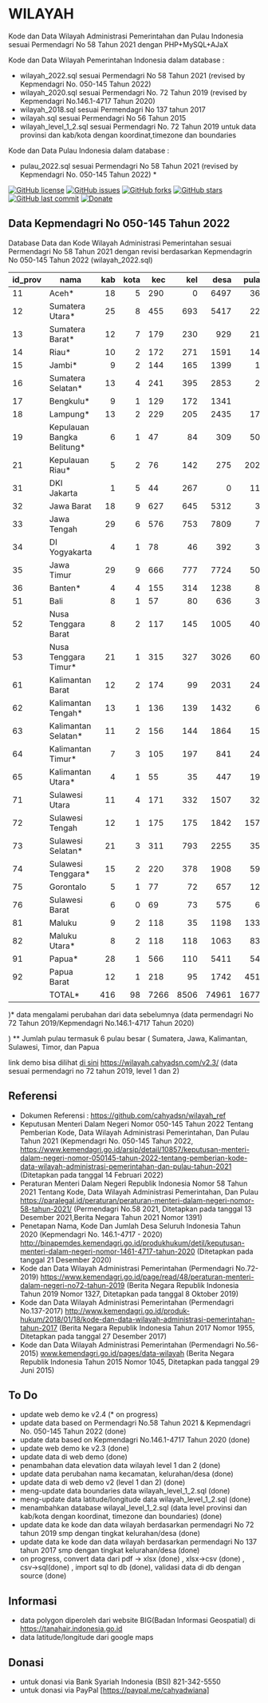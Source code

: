 # WILAYAH
Kode dan Data Wilayah Administrasi Pemerintahan dan Pulau Indonesia sesuai Permendagri No 58 Tahun 2021 dengan PHP+MySQL+AJaX

Kode dan Data Wilayah Pemerintahan Indonesia  dalam database :
- wilayah_2022.sql sesuai Permendagri No 58 Tahun 2021 (revised by Kepmendagri No. 050-145 Tahun 2022) 
- wilayah_2020.sql sesuai Permendagri No. 72 Tahun 2019 (revised by Kepmendagri No.146.1-4717 Tahun 2020) 
- wilayah_2018.sql sesuai Permendagri No 137 tahun 2017
- wilayah.sql sesuai Permendagri No 56 Tahun 2015
- wilayah_level_1_2.sql sesuai Permendagri No. 72 Tahun 2019 untuk data provinsi dan kab/kota dengan koordinat,timezone dan boundaries

Kode dan Data Pulau Indonesia dalam database :
- pulau_2022.sql sesuai Permendagri No 58 Tahun 2021 (revised by Kepmendagri No. 050-145 Tahun 2022) *

[![GitHub license](https://img.shields.io/badge/license-MIT-blue.svg)](LICENSE)
[![GitHub issues](https://img.shields.io/github/issues/cahyadsn/wilayah.svg)](https://github.com/cahyadsn/wilayah/issues)
[![GitHub forks](https://img.shields.io/github/forks/cahyadsn/wilayah.svg)](https://github.com/cahyadsn/wilayah/network)
[![GitHub stars](https://img.shields.io/github/stars/cahyadsn/wilayah.svg)](https://github.com/cahyadsn/wilayah/stargazers)
[![GitHub last commit](https://img.shields.io/github/last-commit/google/skia.svg?style=flat)]()
[![Donate](https://img.shields.io/badge/$-support-ff69b4.svg?style=flat)](https://paypal.me/cahyadwiana)  

## Data Kepmendagri No 050-145 Tahun 2022
Database Data dan Kode Wilayah Administrasi Pemerintahan sesuai Permendagri No 58 Tahun 2021  dengan revisi berdasarkan Kepmendagrin No 050-145 Tahun 2022 (wilayah_2022.sql)

| id_prov | nama                      | kab  | kota | kec | kel  | desa | pulau |
|---------|---------------------------|-----:|-----:|-----|-----:|-----:|------:|
| 11      | Aceh*                     |   18 |    5 | 290 |    0 | 6497 |   363 |
| 12      | Sumatera Utara*           |   25 |    8 | 455 |  693 | 5417 |   229 |
| 13      | Sumatera Barat*           |   12 |    7 | 179 |  230 |  929 |   218 |
| 14      | Riau*                     |   10 |    2 | 172 |  271 | 1591 |   144 |
| 15      | Jambi*                    |    9 |    2 | 144 |  165 | 1399 |    14 |
| 16      | Sumatera Selatan*         |   13 |    4 | 241 |  395 | 2853 |    24 |
| 17      | Bengkulu*                 |    9 |    1 | 129 |  172 | 1341 |     9 |
| 18      | Lampung*                  |   13 |    2 | 229 |  205 | 2435 |   172 |
| 19      | Kepulauan Bangka Belitung*|    6 |    1 |  47 |   84 |  309 |   507 |
| 21      | Kepulauan Riau*           |    5 |    2 |  76 |  142 |  275 |  2025 |
| 31      | DKI Jakarta               |    1 |    5 |  44 |  267 |    0 |   113 |
| 32      | Jawa Barat                |   18 |    9 | 627 |  645 | 5312 |    30 |
| 33      | Jawa Tengah               |   29 |    6 | 576 |  753 | 7809 |    71 |
| 34      | DI Yogyakarta             |    4 |    1 |  78 |   46 |  392 |    33 |
| 35      | Jawa Timur                |   29 |    9 | 666 |  777 | 7724 |   504 |
| 36      | Banten*                   |    4 |    4 | 155 |  314 | 1238 |    81 |
| 51      | Bali                      |    8 |    1 |  57 |   80 |  636 |    34 |
| 52      | Nusa Tenggara Barat       |    8 |    2 | 117 |  145 | 1005 |   403 |
| 53      | Nusa Tenggara Timur*      |   21 |    1 | 315 |  327 | 3026 |   600 |
| 61      | Kalimantan Barat          |   12 |    2 | 174 |   99 | 2031 |   249 |
| 62      | Kalimantan Tengah*        |   13 |    1 | 136 |  139 | 1432 |    69 |
| 63      | Kalimantan Selatan*       |   11 |    2 | 156 |  144 | 1864 |   158 |
| 64      | Kalimantan Timur*         |    7 |    3 | 105 |  197 |  841 |   243 |
| 65      | Kalimantan Utara*         |    4 |    1 |  55 |   35 |  447 |   196 |
| 71      | Sulawesi Utara            |   11 |    4 | 171 |  332 | 1507 |   329 |
| 72      | Sulawesi Tengah           |   12 |    1 | 175 |  175 | 1842 |  1572 | 
| 73      | Sulawesi Selatan*         |   21 |    3 | 311 |  793 | 2255 |   355 |
| 74      | Sulawesi Tenggara*        |   15 |    2 | 220 |  378 | 1908 |   590 |
| 75      | Gorontalo                 |    5 |    1 |  77 |   72 |  657 |   127 |
| 76      | Sulawesi Barat            |    6 |    0 |  69 |   73 |  575 |    69 |
| 81      | Maluku                    |    9 |    2 | 118 |   35 | 1198 |  1337 |  
| 82      | Maluku Utara*             |    8 |    2 | 118 |  118 | 1063 |   837 |
| 91      | Papua*                    |   28 |    1 | 566 |  110 | 5411 |   547 |
| 92      | Papua Barat               |   12 |    1 | 218 |   95 | 1742 |  4514 |
|         | TOTAL*                    |  416 |   98 |7266 | 8506 |74961 | 16772 |

)* data mengalami perubahan dari data sebelumnya (data permendagri No 72 Tahun 2019/Kepmendagri No.146.1-4717 Tahun 2020)

) ** Jumlah pulau termasuk 6 pulau besar ( Sumatera, Jawa, Kalimantan, Sulawesi, Timor, dan Papua

link demo bisa dilihat [di sini] https://wilayah.cahyadsn.com/v2.3/ (data sesuai permendagri no 72 tahun 2019, level 1 dan 2)

## Referensi
- Dokumen Referensi : https://github.com/cahyadsn/wilayah_ref
- Keputusan Menteri Dalam Negeri Nomor 050-145 Tahun 2022 Tentang Pemberian Kode, Data Wilayah Administrasi Pemerintahan, Dan Pulau Tahun 2021 (Kepmendagri No. 050-145 Tahun 2022, https://www.kemendagri.go.id/arsip/detail/10857/keputusan-menteri-dalam-negeri-nomor-050145-tahun-2022-tentang-pemberian-kode-data-wilayah-administrasi-pemerintahan-dan-pulau-tahun-2021 (Ditetapkan pada tanggal 14 Februari 2022)
- Peraturan Menteri Dalam Negeri Republik Indonesia Nomor 58 Tahun 2021 Tentang Kode, Data Wilayah Administrasi Pemerintahan, Dan Pulau https://paralegal.id/peraturan/peraturan-menteri-dalam-negeri-nomor-58-tahun-2021/ (Permendagri No.58 2021, Ditetapkan pada tanggal 13 Desember 2021,Berita Negara Tahun 2021 Nomor 1391)
- Penetapan Nama, Kode Dan Jumlah Desa Seluruh Indonesia Tahun 2020 (Kepmendagri No. 146.1-4717 - 2020) http://binapemdes.kemendagri.go.id/produkhukum/detil/keputusan-menteri-dalam-negeri-nomor-1461-4717-tahun-2020 (Ditetapkan pada tanggal 21 Desember 2020)
- Kode dan Data Wilayah Administrasi Pemerintahan (Permendagri No.72-2019) https://www.kemendagri.go.id/page/read/48/peraturan-menteri-dalam-negeri-no72-tahun-2019 (Berita Negara Republik Indonesia Tahun 2019 Nomor 1327, Ditetapkan pada tanggal 8 Oktober 2019)
- Kode dan Data Wilayah Administrasi Pemerintahan (Permendagri No.137-2017) http://www.kemendagri.go.id/produk-hukum/2018/01/18/kode-dan-data-wilayah-administrasi-pemerintahan-tahun-2017 (Berita Negara Republik Indonesia Tahun 2017 Nomor 1955, Ditetapkan pada tanggal 27 Desember 2017)
- Kode dan Data Wilayah Administrasi Pemerintahan (Permendagri No.56-2015) www.kemendagri.go.id/pages/data-wilayah (Berita Negara Republik Indonesia Tahun 2015 Nomor 1045, Ditetapkan pada tanggal 29 Juni 2015)

## To Do
- update web demo ke v2.4 (* on progress)
- update data based on Permendagri No.58 Tahun 2021 &  Kepmendagri No. 050-145 Tahun 2022 (done)
- update data based on Kepmendagri No.146.1-4717 Tahun 2020 (done)
- update web demo ke v2.3 (done)
- update data di web demo (done)
- penambahan data elevation data wilayah level 1 dan 2 (done)
- update data perubahan nama kecamatan, kelurahan/desa (done)
- update data di web demo v2 (level 1 dan 2) (done)
- meng-update data boundaries data wilayah_level_1_2.sql (done)
- meng-update data latitude/longitude data wilayah_level_1_2.sql (done)
- menambahkan database wilayal_level_1_2.sql (data level provinsi dan kab/kota dengan koordinat, timezone dan boundaries) (done)
- update data ke kode dan data wilayah berdasarkan permendagri No 72 tahun 2019 smp dengan tingkat kelurahan/desa (done)
- update data ke kode dan data wilayah berdasarkan permendagri No 137 tahun 2017 smp dengan tingkat kelurahan/desa (done)
- on progress, convert data dari pdf -> xlsx (done) , xlsx->csv (done) , csv->sql(done) , import sql to db (done), validasi data di db dengan source (done)

## Informasi
- data polygon diperoleh dari website BIG(Badan Informasi Geospatial) di https://tanahair.indonesia.go.id
- data latitude/longitude dari google maps

## Donasi
- untuk donasi via Bank Syariah Indonesia (BSI) 821-342-5550
- untuk donasi via PayPal [https://paypal.me/cahyadwiana]

[di sini]: https://wilayah.cahyadsn.com/v2.3/
